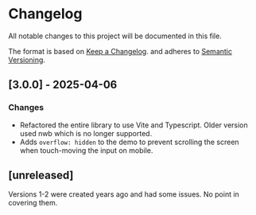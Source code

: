 # Changelog

All notable changes to this project will be documented in this file.

The format is based on [Keep a Changelog](https://keepachangelog.com/en/1.1.0/).
and adheres to [Semantic Versioning](https://semver.org/spec/v2.0.0.html).

## [3.0.0] - 2025-04-06

### Changes

- Refactored the entire library to use Vite and Typescript. Older version used
  nwb which is no longer supported.
- Adds `overflow: hidden` to the demo to prevent scrolling the screen when
  touch-moving the input on mobile.

## [unreleased]

Versions 1-2 were created years ago and had some issues. No point in covering
them.
